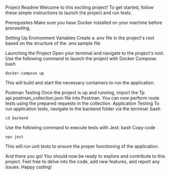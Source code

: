 Project Readme
Welcome to this exciting project! To get started, follow these simple instructions to launch the project and run tests.

Prerequisites
Make sure you have Docker installed on your machine before proceeding.

Setting Up Environment Variables
Create a .env file in the project's root based on the structure of the .env.sample file

Launching the Project
Open your terminal and navigate to the project's root.
Use the following command to launch the project with Docker Compose:
bash
```
docker-compose up
```

This will build and start the necessary containers to run the application.

Postman Testing
Once the project is up and running, import the Tp api.postman_collection.json file into Postman.
You can now perform route tests using the prepared requests in the collection.
Application Testing
To run application tests, navigate to the backend folder via the terminal:
bash
```
cd backend
```

Use the following command to execute tests with Jest:
bash
Copy code
```
npx jest
```
This will run unit tests to ensure the proper functioning of the application.

And there you go! You should now be ready to explore and contribute to this project. Feel free to delve into the code, add new features, and report any issues. Happy coding!




